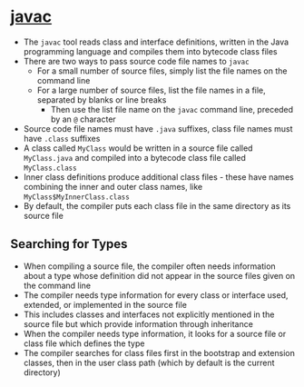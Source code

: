 # [javac](https://docs.oracle.com/javase/6/docs/technotes/tools/windows/javac.html)

* The `javac` tool reads class and interface definitions, written in the Java programming language and compiles them into bytecode class files
* There are two ways to pass source code file names to `javac`
  * For a small number of source files, simply list the file names on the command line
  * For a large number of source files, list the file names in a file, separated by blanks or line breaks
    * Then use the list file name on the `javac` command line, preceded by an `@` character
* Source code file names must have `.java` suffixes, class file names must have `.class` suffixes  
* A class called `MyClass` would be written in a source file called `MyClass.java` and compiled into a bytecode class file called `MyClass.class`
* Inner class definitions produce additional class files - these have names combining the inner and outer class names, like `MyClass$MyInnerClass.class`
* By default, the compiler puts each class file in the same directory as its source file

## Searching for Types

* When compiling a source file, the compiler often needs information about a type whose definition did not appear in the source files given on the command line
* The compiler needs type information for every class or interface used, extended, or implemented in the source file
* This includes classes and interfaces not explicitly mentioned in the source file but which provide information through inheritance
* When the compiler needs type information, it looks for a source file or class file which defines the type
* The compiler searches for class files first in the bootstrap and extension classes, then in the user class path (which by default is the current directory)
